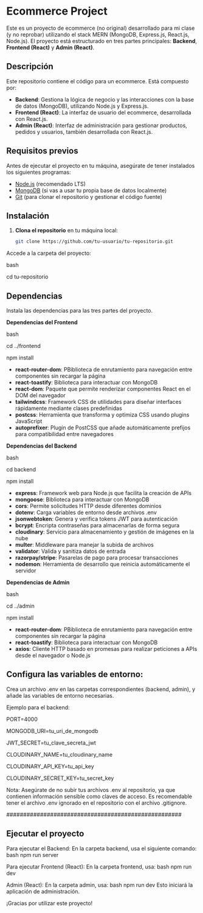 # Ecommerce Project

Este es un proyecto de ecommerce (no original) desarrollado para mi clase (y no reprobar) utilizando el stack MERN (MongoDB, Express.js, React.js, Node.js). El proyecto está estructurado en tres partes principales: **Backend**, **Frontend (React)** y **Admin (React)**.

## Descripción

Este repositorio contiene el código para un ecommerce. Está compuesto por:

- **Backend**: Gestiona la lógica de negocio y las interacciones con la base de datos (MongoDB), utilizando Node.js y Express.js.
- **Frontend (React)**: La interfaz de usuario del ecommerce, desarrollada con React.js.
- **Admin (React)**: Interfaz de administración para gestionar productos, pedidos y usuarios, también desarrollada con React.js.

## Requisitos previos

Antes de ejecutar el proyecto en tu máquina, asegúrate de tener instalados los siguientes programas:

- [Node.js](https://nodejs.org/) (recomendado LTS)
- [MongoDB](https://www.mongodb.com/try/download/community) (si vas a usar tu propia base de datos localmente)
- [Git](https://git-scm.com/) (para clonar el repositorio y gestionar el código fuente)


## Instalación

1. **Clona el repositorio** en tu máquina local:

   ```bash
   git clone https://github.com/tu-usuario/tu-repositorio.git

Accede a la carpeta del proyecto:

bash

cd tu-repositorio


## Dependencias
Instala las dependencias para las tres partes del proyecto.


**Dependencias del Frontend**

bash

cd ../frontend

npm install 

- **react-router-dom**: PBiblioteca de enrutamiento para navegación entre componentes sin recargar la página
- **react-toastify**: Biblioteca para interactuar con MongoDB
- **react-dom**: Paquete que permite renderizar componentes React en el DOM del navegador
- **tailwindcss**: Framework CSS de utilidades para diseñar interfaces rápidamente mediante clases predefinidas
- **postcss**: Herramienta que transforma y optimiza CSS usando plugins JavaScript
- **autoprefixer**: Plugin de PostCSS que añade automáticamente prefijos para compatibilidad entre navegadores


**Dependencias del Backend**

bash

cd backend

npm install 

- **express**: Framework web para Node.js que facilita la creación de APIs
- **mongoose**: Biblioteca para interactuar con MongoDB
- **cors**: Permite solicitudes HTTP desde diferentes dominios
- **dotenv**: Carga variables de entorno desde archivos .env
- **jsonwebtoken**: Genera y verifica tokens JWT para autenticación
- **bcrypt**: Encripta contraseñas para almacenarlas de forma segura
- **cloudinary**: Servicio para almacenamiento y gestión de imágenes en la nube
- **multer**: Middleware para manejar la subida de archivos
- **validator**: Valida y sanitiza datos de entrada
- **razorpay/stripe**: Pasarelas de pago para procesar transacciones
- **nodemon**: Herramienta de desarrollo que reinicia automáticamente el servidor


**Dependencias de Admin**

bash

cd ../admin

npm install 

- **react-router-dom**: PBiblioteca de enrutamiento para navegación entre componentes sin recargar la página
- **react-toastify**: Biblioteca para interactuar con MongoDB
- **axios**: Cliente HTTP basado en promesas para realizar peticiones a APIs desde el navegador o Node.js



## Configura las variables de entorno:

Crea un archivo .env en las carpetas correspondientes (backend, admin), y añade las variables de entorno necesarias. 

Ejemplo para el backend:

PORT=4000

MONGODB_URI=tu_uri_de_mongodb

JWT_SECRET=tu_clave_secreta_jwt

CLOUDINARY_NAME=tu_cloudinary_name

CLOUDINARY_API_KEY=tu_api_key

CLOUDINARY_SECRET_KEY=tu_secret_key

Nota: Asegúrate de no subir tus archivos .env al repositorio, ya que contienen información sensible como claves de acceso. Es recomendable tener el archivo .env ignorado en el repositorio con el archivo .gitignore.

####################################################
## Ejecutar el proyecto

Para ejecutar el Backend:
En la carpeta backend, usa el siguiente comando:
bash
npm run server


Para ejecutar  Frontend (React):
En la carpeta frontend, usa:
bash
npm run dev


Admin (React):
En la carpeta admin, usa:
bash
npm run dev
Esto iniciará la aplicación de administración.


¡Gracias por utilizar este proyecto!


